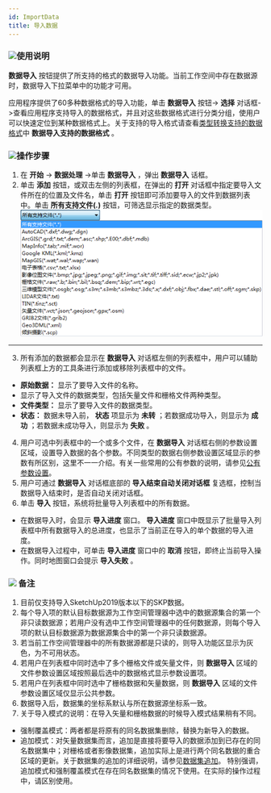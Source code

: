 ```yaml
---
id: ImportData
title: 导入数据  
---  
```

### ![](../../img/read.gif)使用说明

**数据导入** 按钮提供了所支持的格式的数据导入功能。当前工作空间中存在数据源时，数据导入下拉菜单中的功能才可用。

应用程序提供了60多种数据格式的导入功能，单击 **数据导入** 按钮-> **选择**
对话框->查看应用程序支持导入的数据格式，并且对这些数据格式进行分类分组，使用户可以快速定位到某种数据格式上。关于支持的导入格式请查看[类型转换支持的数据格式](GeoFormates)中
**数据导入支持的数据格式** 。

### ![](../../img/read.gif)操作步骤

1. 在 **开始** -> **数据处理** ->单击 **数据导入** ，弹出 **数据导入** 话框。
2. 单击 **添加** 按钮，或双击左侧的列表框，在弹出的 **打开** 对话框中指定要导入文件所在的位置及文件名，单击 **打开** 按钮即可添加要导入的文件到数据列表中。单击 **所有支持文件(*.*)** 按钮，可筛选显示指定的数据类型。
![](img/OpenDia.png)  
---  
3. 所有添加的数据都会显示在 **数据导入** 对话框左侧的列表框中，用户可以辅助列表框上方的工具条进行添加或移除列表框中的文件。
* **原始数据：** 显示了要导入文件的名称。 
* 显示了导入文件的数据类型，包括矢量文件和栅格文件两种类型。
* **文件类型：** 显示了要导入文件的数据类型。 
* **状态：** 数据未导入前， **状态** 项显示为 **未转** ；若数据成功导入，则显示为 **成功** ；若数据未成功导入，则显示为 **失败** 。 
4. 用户可选中列表框中的一个或多个文件，在 **数据导入** 对话框右侧的参数设置区域，设置导入数据的各个参数。不同类型的数据右侧参数设置区域显示的参数有所区别，这里不一一介绍。有关一些常用的公有参数的说明，请参见[公有参数设置](ParameterSettingDia)。
5. 用户可通过 **数据导入** 对话框底部的 **导入结束自动关闭对话框** 复选框，控制当数据导入结束时，是否自动关闭对话框。
6. 单击 **导入** 按钮，系统将批量导入列表框中的所有数据。
* 在数据导入时，会显示 **导入进度** 窗口。 **导入进度** 窗口中既显示了批量导入列表框中所有数据导入的总进度，也显示了当前正在导入的单个数据的导入进度。
* 在数据导入过程中，可单击 **导入进度** 窗口中的 **取消** 按钮，即终止当前导入操作。同时地图窗口会提示 **导入失败** 。

### ![](../../img/note.png) 备注

1. 目前仅支持导入SketchUp2019版本以下的SKP数据。
2. 每个导入项的默认目标数据源为工作空间管理器中选中的数据源集合的第一个非只读数据源；若用户没有选中工作空间管理器中的任何数据源，则每个导入项的默认目标数据源为数据源集合中的第一个非只读数据源。
3. 若当前工作空间管理器中的所有数据源都是只读的，则导入功能区显示为灰色，为不可用状态。
4. 若用户在列表框中同时选中了多个栅格文件或矢量文件，则 **数据导入** 区域的文件参数设置区域按照最后选中的数据格式显示参数设置项。
5. 若用户在列表框中同时选中了栅格数据和矢量数据，则 **数据导入** 区域的文件参数设置区域仅显示公共参数。
6. 数据导入后，数据集的坐标系默认与所在数据源坐标系一致。
7. 关于导入模式的说明：在导入矢量和栅格数据的时候导入模式结果稍有不同。  

* 强制覆盖模式：两者都是将原有的同名数据集删除，替换为新导入的数据。
* 追加模式：对矢量数据集而言，追加是直接将要导入的数据添加到已存在的同名数据集中；对栅格或者影像数据集，追加实际上是进行两个同名数据的重合区域的更新。关于数据集的追加的详细说明，请参见[数据集追加](DataAppend)。
特别强调，追加模式和强制覆盖模式在存在同名数据集的情况下使用。在实际的操作过程中，请区别使用。
